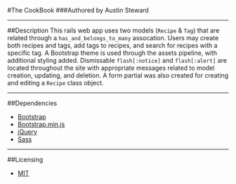 #The CookBook
###Authored by Austin Steward
***
##Description
This rails web app uses two models (`Recipe` & `Tag`) that are related through a `has_and_belongs_to_many` assocation. Users may create both recipes and tags, add tags to recipes, and search for recipes with a specific tag. A Bootstrap theme is used through the assets pipeline, with additional styling added. Dismissable `flash[:notice]` and `flash[:alert]` are located throughout the site with appropriate messages related to model creation, updating, and deletion. A form partial was also created for creating and editing a `Recipe` class object.
***
##Dependencies
- [Bootstrap](http://getbootstrap.com/)
- [Bootstrap.min.js](http://getbootstrap.com/javascript/)
- [jQuery](http://jquery.com/)
- [Sass](http://sass-lang.com/)
***
##Licensing
- [MIT](http://opensource.org/licenses/MIT)
